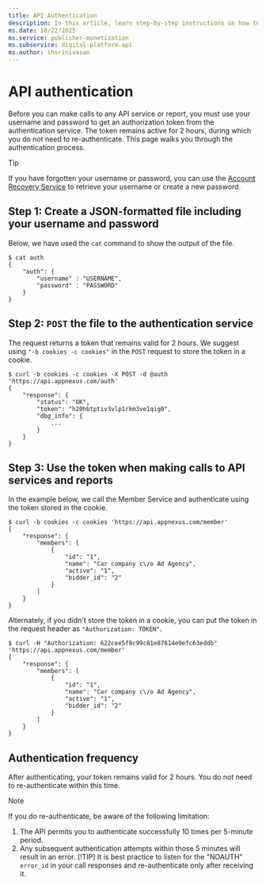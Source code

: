```yaml
---
title: API Authentication
description: In this article, learn step-by-step instructions on how to authenticate an API service with thorough examples.
ms.date: 10/22/2025
ms.service: publisher-monetization
ms.subservice: digital-platform-api
ms.author: shsrinivasan
---
```


# API authentication

Before you can make calls to any API service or report, you must use your username and password to get an authorization token from the authentication service. The token remains active for 2 hours, during which you do not need to re-authenticate. This page walks you through the authentication process.

> [!TIP]
> If you have forgotten your username or password, you can use the [Account Recovery Service](account-recovery-service.md) to retrieve your username or create a new password.

## Step 1: Create a JSON-formatted file including your username and password

Below, we have used the `cat` command to show the output of the file.

```
$ cat auth
{
    "auth": {
        "username" : "USERNAME",
        "password" : "PASSWORD"
    }
}
```

## Step 2: `POST` the file to the authentication service

The request returns a token that remains valid for 2 hours. We suggest using `"-b cookies -c cookies"` in the `POST` request to store the token in a cookie.

```
$ curl -b cookies -c cookies -X POST -d @auth 'https://api.appnexus.com/auth'
{
    "response": {
        "status": "OK",
        "token": "h20hbtptiv3vlp1rkm3ve1qig0",
        "dbg_info": {
            ...
        }
    }
}
```

## Step 3: Use the token when making calls to API services and reports

In the example below, we call the Member Service and authenticate using the token stored in the cookie.

```
$ curl -b cookies -c cookies 'https://api.appnexus.com/member'
{
    "response": {
        "members": [
            {
                "id": "1",
                "name": "Car company c\/o Ad Agency",
                "active": "1",
                "bidder_id": "2"
            }
        ]
    }
}
```

Alternately, if you didn't store the token in a cookie, you can put the token in the request header as `"Authorization: TOKEN"`.

```
$ curl -H "Authorization: 622cee5f8c99c81e87614e9efc63eddb" 'https://api.appnexus.com/member'
{
    "response": {
        "members": [
            {
                "id": "1",
                "name": "Car company c\/o Ad Agency",
                "active": "1",
                "bidder_id": "2"
            }
        ]
    }
}
```

## Authentication frequency

After authenticating, your token remains valid for 2 hours. You do not need to re-authenticate within this time.
> [!NOTE]
> If you do re-authenticate, be aware of the following limitation:
>
> 1. The API permits you to authenticate successfully 10 times per 5-minute period.
> 1. Any subsequent authentication attempts within those 5 minutes will result in an error.
> [!TIP]
> It is best practice to listen for the "NOAUTH" `error_id` in your call responses and re-authenticate only after receiving it.
